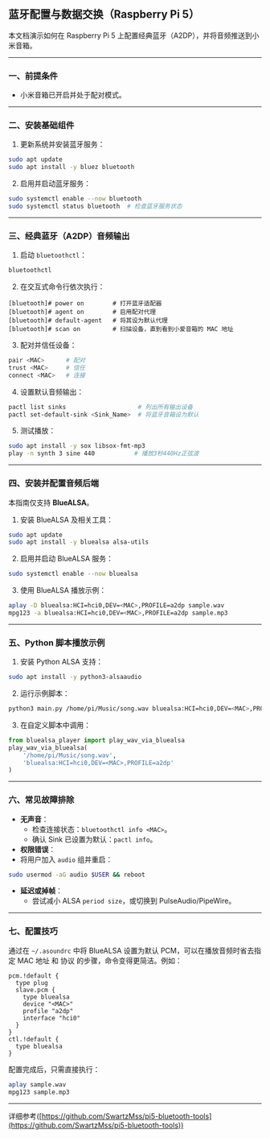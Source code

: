## 蓝牙配置与数据交换（Raspberry Pi 5）

本文档演示如何在 Raspberry Pi 5 上配置经典蓝牙（A2DP），并将音频推送到小米音箱。

---

### 一、前提条件

- 小米音箱已开启并处于配对模式。

---

### 二、安装基础组件

1. 更新系统并安装蓝牙服务：

```bash
sudo apt update
sudo apt install -y bluez bluetooth
```

2. 启用并启动蓝牙服务：

```bash
sudo systemctl enable --now bluetooth
sudo systemctl status bluetooth  # 检查蓝牙服务状态
```

---

### 三、经典蓝牙（A2DP）音频输出

1. 启动 `bluetoothctl`：

```bash
bluetoothctl
```

2. 在交互式命令行依次执行：

```console
[bluetooth]# power on        # 打开蓝牙适配器
[bluetooth]# agent on        # 启用配对代理
[bluetooth]# default-agent   # 将其设为默认代理
[bluetooth]# scan on         # 扫描设备，直到看到小爱音箱的 MAC 地址
```

3. 配对并信任设备：

```bash
pair <MAC>      # 配对
trust <MAC>     # 信任
connect <MAC>   # 连接
```

4. 设置默认音频输出：

```bash
pactl list sinks                    # 列出所有输出设备
pactl set-default-sink <Sink_Name>  # 将蓝牙音箱设为默认
```

5. 测试播放：

```bash
sudo apt install -y sox libsox-fmt-mp3
play -n synth 3 sine 440           # 播放3秒440Hz正弦波
```

---

### 四、安装并配置音频后端  

本指南仅支持 **BlueALSA**。  

1. 安装 BlueALSA 及相关工具：

```bash
sudo apt update
sudo apt install -y bluealsa alsa-utils
```

2. 启用并启动 BlueALSA 服务：

```bash
sudo systemctl enable --now bluealsa
```

3. 使用 BlueALSA 播放示例：

```bash
aplay -D bluealsa:HCI=hci0,DEV=<MAC>,PROFILE=a2dp sample.wav
mpg123 -a bluealsa:HCI=hci0,DEV=<MAC>,PROFILE=a2dp sample.mp3
```

---

### 五、Python 脚本播放示例

1. 安装 Python ALSA 支持：

```bash
sudo apt install -y python3-alsaaudio
```

2. 运行示例脚本：

```bash
python3 main.py /home/pi/Music/song.wav bluealsa:HCI=hci0,DEV=<MAC>,PROFILE=a2dp
```

3. 在自定义脚本中调用：

```python
from bluealsa_player import play_wav_via_bluealsa
play_wav_via_bluealsa(
    '/home/pi/Music/song.wav',
    'bluealsa:HCI=hci0,DEV=<MAC>,PROFILE=a2dp'
)
```

---

### 六、常见故障排除

- **无声音**：
  - 检查连接状态：`bluetoothctl info <MAC>`。
  - 确认 Sink 已设置为默认：`pactl info`。
- **权限错误**：
- 将用户加入 `audio` 组并重启：
    
```bash
sudo usermod -aG audio $USER && reboot
```

- **延迟或掉帧**：
  - 尝试减小 ALSA `period size`，或切换到 PulseAudio/PipeWire。

---

### 七、配置技巧

通过在 `~/.asoundrc` 中将 BlueALSA 设置为默认 PCM，可以在播放音频时省去指定 MAC 地址 和 协议 的步骤，命令变得更简洁。例如：

```text
pcm.!default {
  type plug
  slave.pcm {
    type bluealsa
    device "<MAC>"
    profile "a2dp"
    interface "hci0"
  }
}
ctl.!default {
  type bluealsa
}
```

配置完成后，只需直接执行：

```bash
aplay sample.wav
mpg123 sample.mp3
```

---

详细参考([https://github.com/SwartzMss/pi5-bluetooth-tools](https://github.com/SwartzMss/pi5-bluetooth-tools))
